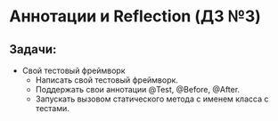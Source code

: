 # Аннотации и Reflection (ДЗ №3)

## Задачи:
- Свой тестовый фреймворк
  - Написать свой тестовый фреймворк. 
  - Поддержать свои аннотации @Test, @Before, @After. 
  - Запускать вызовом статического метода с именем класса с тестами.
